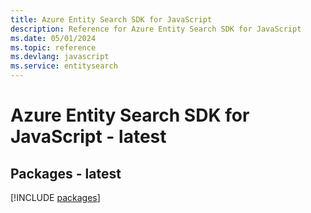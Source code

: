 ```yaml
---
title: Azure Entity Search SDK for JavaScript
description: Reference for Azure Entity Search SDK for JavaScript
ms.date: 05/01/2024
ms.topic: reference
ms.devlang: javascript
ms.service: entitysearch
---
```

# Azure Entity Search SDK for JavaScript - latest
## Packages - latest
[!INCLUDE [packages](entity-search-index.md)]
